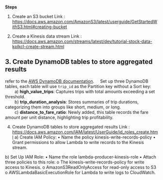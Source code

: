 **Steps**

1. Create an S3 bucket
Link : https://docs.aws.amazon.com/AmazonS3/latest/userguide/GetStartedWithS3.html#creating-bucket 

2. Create a Kinesis data stream
Link : https://docs.aws.amazon.com/streams/latest/dev/tutorial-stock-data-kplkcl-create-stream.html 

## 3. Create DynamoDB tables to store aggregated results
refer to the [AWS DynamoDB documentation](https://docs.aws.amazon.com/amazondynamodb/latest/developerguide/getting-started-step-1.html).
&nbsp;&nbsp;&nbsp;&nbsp;Set up three DynamoDB tables, each table will use `trip_id` as the Partition key without a Sort key:  
&nbsp;&nbsp;&nbsp;&nbsp;&nbsp;&nbsp;&nbsp;&nbsp;a) **high_value_trips**: Captures trips with total amounts exceeding a set threshold.  
&nbsp;&nbsp;&nbsp;&nbsp;&nbsp;&nbsp;&nbsp;&nbsp;b) **trip_duration_analysis**: Stores summaries of trip durations, categorizing them into groups like short, medium, or long.  
&nbsp;&nbsp;&nbsp;&nbsp;&nbsp;&nbsp;&nbsp;&nbsp;c) **distance_to_fare_ratio**: Newly added, this table records the fare amount per unit distance, highlighting trip profitability.


4. Create DynamoDB tables to store aggregated results
Link : https://docs.aws.amazon.com/IAM/latest/UserGuide/id_roles_create.html 
a)	Create IAM Policy:
•	Name the policy kinesis-write-records-policy
•	Grant permissions to allow Lambda to write records to the Kinesis stream.

b)	Set Up IAM Role:
•	Name the role lambda-producer-kinesis-role
•	Attach three policies to this role:
o	The kinesis-write-records-policy for write access to Kinesis.
o	AmazonS3ReadOnlyAccess for read-only access to S3
o	AWSLambdaBasicExecutionRole for Lambda to write logs to CloudWatch.
